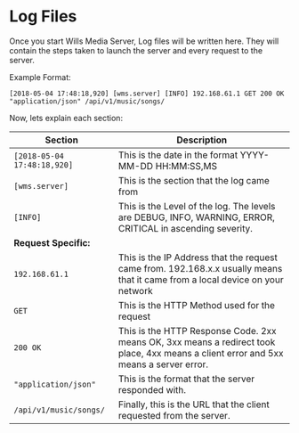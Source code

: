 Log Files
=========

Once you start Wills Media Server, Log files will be written here. They will contain the steps
taken to launch the server and every request to the server.

Example Format:

```
[2018-05-04 17:48:18,920] [wms.server] [INFO] 192.168.61.1 GET 200 OK "application/json" /api/v1/music/songs/
```

Now, lets explain each section:

| Section | Description |
|---------|-------------|
| ` [2018-05-04 17:48:18,920] ` | This is the date in the format YYYY-MM-DD HH:MM:SS,MS |
| ` [wms.server] ` | This is the section that the log came from |
| ` [INFO] ` | This is the Level of the log. The levels are DEBUG, INFO, WARNING, ERROR, CRITICAL in ascending severity. |
| **Request Specific:** | |
| ` 192.168.61.1 ` | This is the IP Address that the request came from. 192.168.x.x usually means that it came from a local device on your network |
| ` GET ` | This is the HTTP Method used for the request |
| ` 200 OK ` | This is the HTTP Response Code. 2xx means OK, 3xx means a redirect took place, 4xx means a client error and 5xx means a server error. |
| ` "application/json" ` | This is the format that the server responded with. |
| ` /api/v1/music/songs/ ` | Finally, this is the URL that the client requested from the server. |
